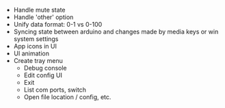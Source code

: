 - Handle mute state
- Handle 'other' option
- Unify data format: 0-1 vs 0-100
- Syncing state between arduino and changes made by media keys or win system settings
- App icons in UI
- UI animation
- Create tray menu
  - Debug console
  - Edit config UI
  - Exit
  - List com ports, switch
  - Open file location / config, etc.
